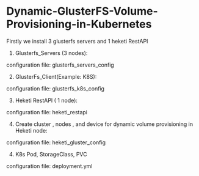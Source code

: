# Dynamic-GlusterFS-Volume-Provisioning-in-Kubernetes


Firstly we install 3 glusterfs servers and 1 heketi RestAPI

1) Glusterfs_Servers (3 nodes):

configuration file:  glusterfs_servers_config

2) GlusterFs_Client(Example: K8S):

configuration file: glusterfs_k8s_config

3) Heketi RestAPI ( 1 node):

configuration file: heketi_restapi

4) Create cluster , nodes , and device for dynamic volume provisioning in Heketi node:

configuration file: heketi_gluster_config

4) K8s Pod, StorageClass, PVC 

configuration file: deployment.yml
